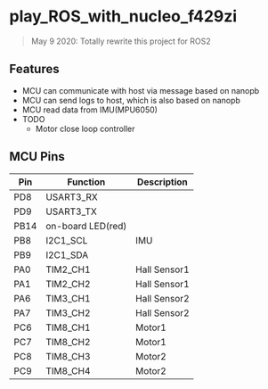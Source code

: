 # play_ROS_with_nucleo_f429zi



> May 9 2020: Totally rewrite this project for ROS2



## Features

- MCU can communicate with host via message based on nanopb
- MCU can send logs to host, which is also based on nanopb
- MCU read data from IMU(MPU6050)
- TODO
  - Motor close loop controller



## MCU Pins

| Pin  | Function          | Description  |
| ---- | ----------------- | ------------ |
| PD8  | USART3_RX         |              |
| PD9  | USART3_TX         |              |
| PB14 | on-board LED(red) |              |
| PB8  | I2C1_SCL          | IMU          |
| PB9  | I2C1_SDA          |              |
| PA0  | TIM2_CH1          | Hall Sensor1 |
| PA1  | TIM2_CH2          | Hall Sensor1 |
| PA6  | TIM3_CH1          | Hall Sensor2 |
| PA7  | TIM3_CH2          | Hall Sensor2 |
| PC6  | TIM8_CH1          | Motor1       |
| PC7  | TIM8_CH2          | Motor1       |
| PC8  | TIM8_CH3          | Motor2       |
| PC9  | TIM8_CH4          | Motor2       |

